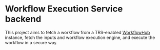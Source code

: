 # Workflow Execution Service backend

This project aims to fetch a workflow from a TRS-enabled [WorkflowHub](https://workflowhub.eu) instance,
fetch the inputs and workflow execution engine, and execute the workflow in a
secure way.